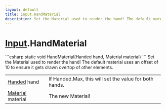 ```yaml
---
layout: default
title: Input.HandMaterial
description: Set the Material used to render the hand! The default material uses an offset of 10 to ensure it gets drawn overtop of other elements.
---
```

# [Input]({{site.url}}/Pages/Reference/Input.html).HandMaterial

<div class='signature' markdown='1'>
```csharp
static void HandMaterial(Handed hand, Material material)
```
Set the Material used to render the hand! The default
material uses an offset of 10 to ensure it gets drawn overtop of
other elements.
</div>

|  |  |
|--|--|
|[Handed]({{site.url}}/Pages/Reference/Handed.html) hand|If Handed.Max, this will set the value for              both hands.|
|[Material]({{site.url}}/Pages/Reference/Material.html) material|The new Material!|




